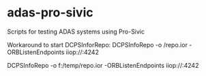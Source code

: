 # adas-pro-sivic
Scripts for testing ADAS systems using Pro-Sivic

Workaround to start DCPSInforRepo: DCPSInfoRepo -o /repo.ior -ORBListenEndpoints iiop://:4242

DCPSInfoRepo -o f:/temp/repo.ior -ORBListenEndpoints iiop://:4242
